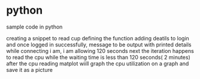 # python
sample code in python

creating a snippet to read cup
defining the function
adding deatils to login
and once logged in successfully, message to be output with printed details
while connecting i am, i am allowing 120 seconds 
next the iteration happens to read the cpu while the waiting time is less than 120 seconds( 2 minutes)
after the cpu reading matplot wiill graph the cpu utilization on a graph and save it as a picture
